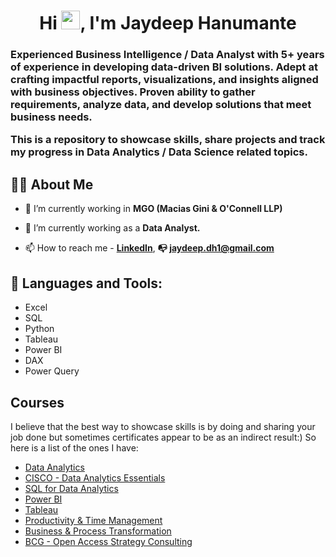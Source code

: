 <h1 align="center">Hi <img src="https://raw.githubusercontent.com/MartinHeinz/MartinHeinz/master/wave.gif" width="30px">, I'm Jaydeep Hanumante</h1>
<h3 align="left">

Experienced Business Intelligence / Data Analyst with 5+ years of experience in developing data-driven BI solutions. Adept at crafting impactful reports, visualizations, and insights aligned with business objectives. Proven ability to gather requirements, analyze data, and develop solutions that meet business needs.

This is a repository to showcase skills, share projects and track my progress in Data Analytics / Data Science related topics.

## 🙋‍♂️ About Me

- 🔭 I’m currently working in **MGO (Macias Gini & O'Connell LLP)**

- 🌱 I’m currently working as a **Data Analyst.**

- 📫 How to reach me -    **[LinkedIn](www.linkedin.com/in/jaydeep-hanumante)**,  **:mailbox_with_no_mail: jaydeep.dh1@gmail.com**

## 🚀 Languages and Tools:

- Excel
- SQL
- Python
- Tableau
- Power BI
- DAX
- Power Query

## Courses
I believe that the best way to showcase skills is by doing and sharing your job done but sometimes certificates appear to be as an indirect result:) So here is a list of the ones I have:
- [Data Analytics](https://drive.google.com/file/d/1ofkZsiaY4hzTdIKCg4MowUIiiaDpVGum/view)
- [CISCO - Data Analytics Essentials](https://drive.google.com/file/d/18hpi5TiolqCHChqRccvEaOVGZh2QGBTw/view)
- [SQL for Data Analytics](https://drive.google.com/file/d/18Up58u43tYY410KsTghBq1Oa32q0VQmn/view)
- [Power BI](https://drive.google.com/file/d/1TrYtQnBq-F4CxRsFU72EIF_GBBeFaMtT/view)
- [Tableau](https://drive.google.com/file/d/14BZfRRttP6UpKITpq7FB1-1Njo9CKeZT/view)
- [Productivity & Time Management](https://drive.google.com/file/d/1PhhApZnku0KnpYKuMIxEJJnLOUTscG-z/view)
- [Business & Process Transformation](https://drive.google.com/file/d/13yfYhya6DOOhCPbwgMPxBUzZeSG8H3AT/view)
- [BCG - Open Access Strategy Consulting](https://drive.google.com/file/d/18ao4SEiWzeewb0GIR9rqOUmIRVXLBZ4w/view)
